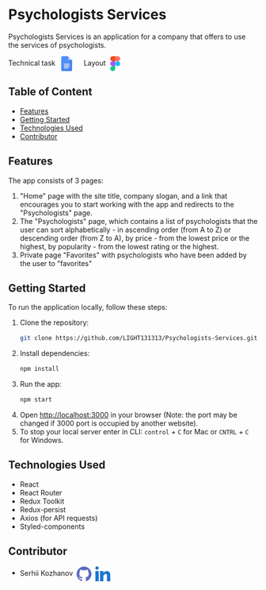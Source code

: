 # Psychologists Services

Psychologists Services is an application for a company that offers to use the
services of psychologists.

Technical
task&nbsp;&nbsp;&nbsp;[<img align="center" src="/assets/gdocs.svg" alt="gdocs" width="22" height="30" />](https://docs.google.com/document/d/1PrTxBn6HQbb0Oz17g5_zvyLGIOZg0TIP3HPaEEp6ZLs/edit)&nbsp;&nbsp;&nbsp;&nbsp;&nbsp;
Layout&nbsp;[<img align="center" src="/assets/figma.svg" alt="gdocs" width="30" height="30" />](https://www.figma.com/file/I5vjNb0NsJOpQRnRpMloSY/Psychologists.Services?type=design&node-id=0-1&mode=design&t=yo2vZvDwGE29z7w9-0)

## Table of Content

- [Features](#features)
- [Getting Started](#getting-started)
- [Technologies Used](#technologies-used)
- [Contributor](#contributor)

## Features

The app consists of 3 pages:

1. "Home" page with the site title, company slogan, and a link that encourages
   you to start working with the app and redirects to the "Psychologists" page.
2. The "Psychologists" page, which contains a list of psychologists that the
   user can sort alphabetically - in ascending order (from A to Z) or descending
   order (from Z to A), by price - from the lowest price or the highest, by
   popularity - from the lowest rating or the highest.
3. Private page "Favorites" with psychologists who have been added by the user
   to "favorites"

## Getting Started

To run the application locally, follow these steps:

1. Clone the repository:
   ```bash
   git clone https://github.com/LIGHT131313/Psychologists-Services.git
   ```
2. Install dependencies:
   ```bash
   npm install
   ```
3. Run the app:
   ```bash
   npm start
   ```
4. Open [http://localhost:3000](http://localhost:3000) in your browser (Note:
   the port may be changed if 3000 port is occupied by another website).
5. To stop your local server enter in CLI: `control` + `C` for Mac or `CNTRL` +
   `C` for Windows.

## Technologies Used

- React
- React Router
- Redux Toolkit
- Redux-persist
- Axios (for API requests)
- Styled-components

## Contributor

- Serhii Kozhanov&nbsp;
  [<img align="center"  src="/assets/github.svg" alt="gdocs" width="30" height="30" />](https://github.com/LIGHT131313)&nbsp;
  [<img align="center"  src="/assets/linkedin.svg" alt="gdocs" width="30" height="30" />](https://www.linkedin.com/in/serhii-kozhanov/)
